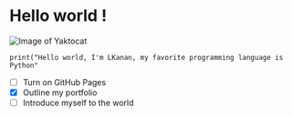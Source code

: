 # Hello world !

![Image of Yaktocat](https://octodex.github.com/images/yaktocat.png)

```
print("Hello world, I'm LKanan, my favorite programming language is Python"
```

- [ ] Turn on GitHub Pages
- [x] Outline my portfolio
- [ ] Introduce myself to the world

